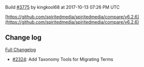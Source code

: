 Build [#3775](https://circleci.com/gh/spiritedmedia/spiritedmedia/3775) by kingkool68 at 2017-10-13 07:26 PM UTC

[https://github.com/spiritedmedia/spiritedmedia/compare/v6.2.6](https://github.com/spiritedmedia/spiritedmedia/compare/v6.2.6)
## Change log
[Full Changelog](https://github.com/spiritedmedia/spiritedmedia/compare/v6.2.5...v6.2.6)

 - [#2324](https://github.com/spiritedmedia/spiritedmedia/pull/2324): Add Taxonomy Tools for Migrating Terms
